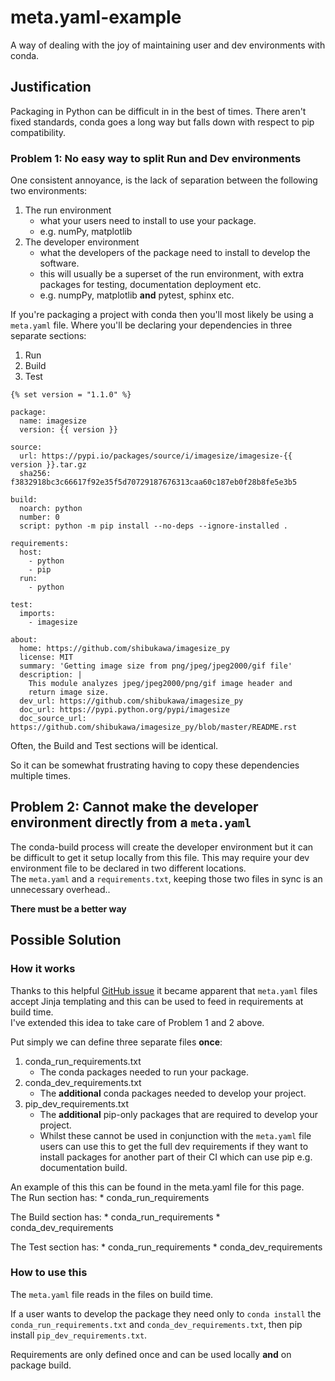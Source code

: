 # meta.yaml-example
A way of dealing with the joy of maintaining user and dev environments with conda.

## Justification

Packaging in Python can be difficult in in the best of times.
There aren't fixed standards, conda goes a long way but falls down with respect to pip compatibility.

### Problem 1: No easy way to split Run and Dev environments

One consistent annoyance, is the lack of separation between the following two environments:
1. The run environment
	* what your users need to install to use your package.
	* e.g. numPy, matplotlib
1. The developer environment
	* what the developers of the package need to install to develop the software.
	* this will usually be a superset of the run environment, with extra packages for testing, documentation deployment etc.
	* e.g. numpPy, matplotlib **and** pytest, sphinx etc.
  
If you're packaging a project with conda then you'll most likely be using a `meta.yaml` file.
Where you'll be declaring your dependencies in three separate sections:
1. Run
1. Build
1. Test

```
{% set version = "1.1.0" %}

package:
  name: imagesize
  version: {{ version }}

source:
  url: https://pypi.io/packages/source/i/imagesize/imagesize-{{ version }}.tar.gz
  sha256: f3832918bc3c66617f92e35f5d70729187676313caa60c187eb0f28b8fe5e3b5

build:
  noarch: python
  number: 0
  script: python -m pip install --no-deps --ignore-installed .

requirements:
  host:
    - python
    - pip
  run:
    - python

test:
  imports:
    - imagesize

about:
  home: https://github.com/shibukawa/imagesize_py
  license: MIT
  summary: 'Getting image size from png/jpeg/jpeg2000/gif file'
  description: |
    This module analyzes jpeg/jpeg2000/png/gif image header and
    return image size.
  dev_url: https://github.com/shibukawa/imagesize_py
  doc_url: https://pypi.python.org/pypi/imagesize
  doc_source_url: https://github.com/shibukawa/imagesize_py/blob/master/README.rst

```

Often, the Build and Test sections will be identical.

So it can be somewhat frustrating having to copy these dependencies multiple times.

## Problem 2: Cannot make the developer environment directly from a `meta.yaml`
The conda-build process will create the developer environment but it can be difficult to get it setup locally from this file.
This may require your dev environment file to be declared in two different locations. <br>
The `meta.yaml` and a `requirements.txt`, keeping those two files in sync is an unnecessary overhead..

**There must be a better way**

## Possible Solution

### How it works
Thanks to this helpful [GitHub issue](https://github.com/conda/conda/issues/6788) it became apparent that `meta.yaml` files accept Jinja templating and this can be used to feed in requirements at build time. <br>
I've extended this idea to take care of Problem 1 and 2 above.

Put simply we can define three separate files **once**:
1. conda_run_requirements.txt
	* The conda packages needed to run your package.
1. conda_dev_requirements.txt
	* The **additional** conda packages needed to develop your project.
1. pip_dev_requirements.txt
	* The **additional** pip-only packages that are required to develop your project.
	* Whilst these cannot be used in conjunction with the `meta.yaml` file users can use this to get the full dev requirements if they want to install packages for another part of their CI which can use pip e.g. documentation build.
  
An example of this this can be found in the meta.yaml file for this page. <br>
The Run section has:
	* conda_run_requirements
	
The Build section has:
	* conda_run_requirements
	* conda_dev_requirements
	
The Test section has:
	* conda_run_requirements
	* conda_dev_requirements

### How to use this
The `meta.yaml` file reads in the files on build time.

If a user wants to develop the package they need only to `conda install` the `conda_run_requirements.txt` and `conda_dev_requirements.txt`, then pip install `pip_dev_requirements.txt`.

Requirements are only defined once and can be used locally **and** on package build.




